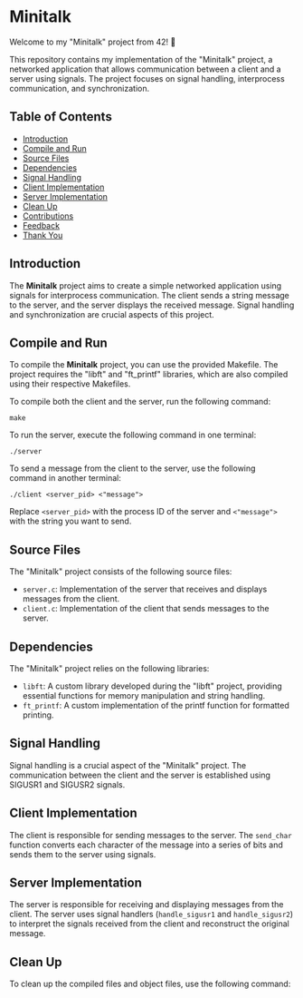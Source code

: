 # Minitalk

Welcome to my "Minitalk" project from 42! 🚀

This repository contains my implementation of the "Minitalk" project, a networked application that allows communication between a client and a server using signals. The project focuses on signal handling, interprocess communication, and synchronization.

## Table of Contents

- [Introduction](#introduction)
- [Compile and Run](#compile-and-run)
- [Source Files](#source-files)
- [Dependencies](#dependencies)
- [Signal Handling](#signal-handling)
- [Client Implementation](#client-implementation)
- [Server Implementation](#server-implementation)
- [Clean Up](#clean-up)
- [Contributions](#contributions)
- [Feedback](#feedback)
- [Thank You](#thank-you)

## Introduction

The **Minitalk** project aims to create a simple networked application using signals for interprocess communication. The client sends a string message to the server, and the server displays the received message. Signal handling and synchronization are crucial aspects of this project.

## Compile and Run

To compile the **Minitalk** project, you can use the provided Makefile. The project requires the "libft" and "ft_printf" libraries, which are also compiled using their respective Makefiles.

To compile both the client and the server, run the following command:

```make```

To run the server, execute the following command in one terminal:

```./server```

To send a message from the client to the server, use the following command in another terminal:

```./client <server_pid> <"message">```



Replace `<server_pid>` with the process ID of the server and `<"message">` with the string you want to send.

## Source Files

The "Minitalk" project consists of the following source files:

- `server.c`: Implementation of the server that receives and displays messages from the client.
- `client.c`: Implementation of the client that sends messages to the server.

## Dependencies

The "Minitalk" project relies on the following libraries:

- `libft`: A custom library developed during the "libft" project, providing essential functions for memory manipulation and string handling.
- `ft_printf`: A custom implementation of the printf function for formatted printing.

## Signal Handling

Signal handling is a crucial aspect of the "Minitalk" project. The communication between the client and the server is established using SIGUSR1 and SIGUSR2 signals.

## Client Implementation

The client is responsible for sending messages to the server. The `send_char` function converts each character of the message into a series of bits and sends them to the server using signals.

## Server Implementation

The server is responsible for receiving and displaying messages from the client. The server uses signal handlers (`handle_sigusr1` and `handle_sigusr2`) to interpret the signals received from the client and reconstruct the original message.

## Clean Up

To clean up the compiled files and object files, use the following command:
